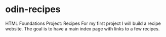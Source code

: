 # odin-recipes
HTML Foundations Project: Recipes
For my first project I will build a recipe website. The goal is to have a main index page with links to a few recipes.